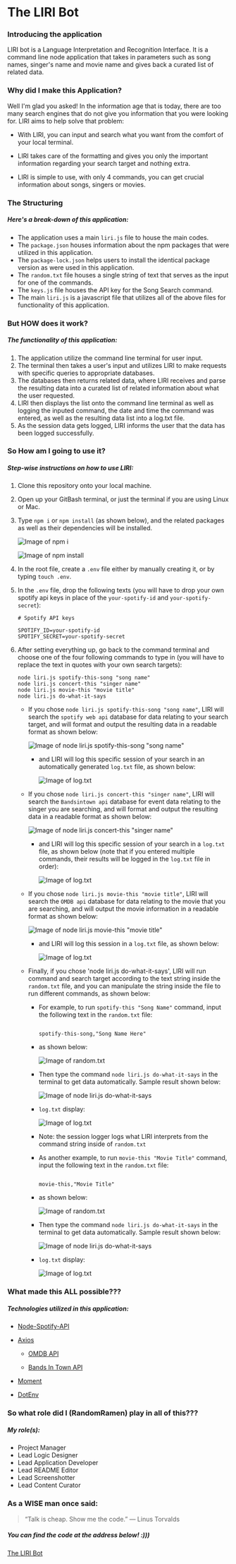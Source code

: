 # The LIRI Bot

### Introducing the application

LIRI bot is a Language Interpretation and Recognition Interface. It is a command line node application that takes in parameters such as song names, singer's name and movie name and gives back a curated list of related data.

### Why did I make this Application?

Well I'm glad you asked! In the information age that is today, there are too many search engines that do not give you information that you were looking for. LIRI aims to help solve that problem:

- With LIRI, you can input and search what you want from the comfort of your local terminal.

- LIRI takes care of the formatting and gives you only the important information regarding your search target and nothing extra.

- LIRI is simple to use, with only 4 commands, you can get crucial information about songs, singers or movies.

### The Structuring

##### Here's a break-down of this application:

- The application uses a main `liri.js` file to house the main codes.
- The `package.json` houses information about the npm packages that were utilized in this application.
- The `package-lock.json` helps users to install the identical package version as were used in this application.
- The `random.txt` file houses a single string of text that serves as the input for one of the commands.
- The `keys.js` file houses the API key for the Song Search command.
- The main `liri.js` is a javascript file that utilizes all of the above files for functionality of this application.

### But HOW does it work?

##### The functionality of this application:

1. The application utilize the command line terminal for user input.
2. The terminal then takes a user's input and utilizes LIRI to make requests with specific queries to appropriate databases.
3. The databases then returns related data, where LIRI receives and parse the resulting data into a curated list of related information about what the user requested.
4. LIRI then displays the list onto the command line terminal as well as logging the inputed command, the date and time the command was entered, as well as the resulting data list into a log.txt file.
5. As the session data gets logged, LIRI informs the user that the data has been logged successfully.

### So How am I going to use it?

##### Step-wise instructions on how to use LIRI:

1. Clone this repository onto your local machine.
2. Open up your GitBash terminal, or just the terminal if you are using Linux or Mac.
3. Type `npm i` or `npm install` (as shown below), and the related packages as well as their dependencies will be installed.

    ![Image of `npm i`](/screenshots/npm-install.png)

    ![Image of `npm install`](/screenshots/npm-install2.png)

4. In the root file, create a `.env` file either by manually creating it, or by typing `touch .env`.
5. In the `.env` file, drop the following texts (you will have to drop your own spotify api keys in place of the `your-spotify-id` and `your-spotify-secret`):

    ```
    # Spotify API keys

    SPOTIFY_ID=your-spotify-id
    SPOTIFY_SECRET=your-spotify-secret

    ```
6. After setting everything up, go back to the command terminal and choose one of the four following commands to type in (you will have to replace the text in quotes with your own search targets):

    ```
    node liri.js spotify-this-song "song name"
    node liri.js concert-this "singer name"
    node liri.js movie-this "movie title"
    node liri.js do-what-it-says

    ```
    - If you chose `node liri.js spotify-this-song "song name"`, LIRI will search the `spotify web api` database for data relating to your search target, and will format and output the resulting data in a readable format as shown below:

        ![Image of `node liri.js spotify-this-song "song name"`](/screenshots/spotify-this-song.png)

      - and LIRI will log this specific session of your search in an automatically generated `log.txt` file, as shown below:

        ![Image of `log.txt`](/screenshots/log-txt-1.png)

    - If you chose `node liri.js concert-this "singer name"`, LIRI will search the `Bandsintown api` database for event data relating to the singer you are searching, and will format and output the resulting data in a readable format as shown below:

        ![Image of `node liri.js concert-this "singer name"`](/screenshots/concert-this.png)

      - and LIRI will log this specific session of your search in a `log.txt` file, as shown below (note that if you entered multiple commands, their results will be logged in the `log.txt` file in order):

        ![Image of `log.txt`](/screenshots/log-txt-2.png)

    - If you chose `node liri.js movie-this "movie title"`, LIRI will search the `OMDB api` database for data relating to the movie that you are searching, and will output the movie information in a readable format as shown below:

        ![Image of `node liri.js movie-this "movie title"`](/screenshots/movie-this.png)

      - and LIRI will log this session in a `log.txt` file, as shown below:

        ![Image of `log.txt`](/screenshots/log-txt-3.png)

    - Finally, if you chose 'node liri.js do-what-it-says', LIRI will run command and search target according to the text string inside the `random.txt` file, and you can manipulate the string inside the file to run different commands, as shown below:

      - For example, to run `spotify-this "Song Name"` command, input the following text in the `random.txt` file:
      
        ```

        spotify-this-song,"Song Name Here"

        ```

      - as shown below:

        ![Image of `random.txt`](/screenshots/random-this.png)

      - Then type the command `node liri.js do-what-it-says` in the terminal to get data automatically. Sample result shown below:

        ![Image of `node liri.js do-what-it-says`](/screenshots/auto-this.png)

      - `log.txt` display:

        ![Image of `log.txt`](/screenshots/log-txt-4.png)

      - Note: the session logger logs what LIRI interprets from the command string inside of `random.txt`

      - As another example, to run `movie-this "Movie Title"` command, input the following text in the `random.txt` file:
      
        ```

        movie-this,"Movie Title"

        ```

      - as shown below:

        ![Image of `random.txt`](/screenshots/random-this-changed.png)

      - Then type the command `node liri.js do-what-it-says` in the terminal to get data automatically. Sample result shown below:

        ![Image of `node liri.js do-what-it-says`](/screenshots/auto-this-2.png)

      - `log.txt` display:

        ![Image of `log.txt`](/screenshots/log-txt-5.png)

### What made this ALL possible???

##### Technologies utilized in this application:

- [Node-Spotify-API](https://www.npmjs.com/package/node-spotify-api)

- [Axios](https://www.npmjs.com/package/axios)

  - [OMDB API](http://www.omdbapi.com/)

  - [Bands In Town API](http://www.artists.bandsintown.com/bandsintown-api)

- [Moment](https://www.npmjs.com/package/moment)

- [DotEnv](https://www.npmjs.com/package/dotenv)

### So what role did I (RandomRamen) play in all of this???

##### My role(s):

- Project Manager
- Lead Logic Designer
- Lead Application Developer
- Lead README Editor
- Lead Screenshotter
- Lead Content Curator

### As a WISE man once said:

> “Talk is cheap. Show me the code.” 
> ― Linus Torvalds

##### You can find the code at the address below! :)))

[The LIRI Bot](https://github.com/peterztan/liri-node-app.git)
